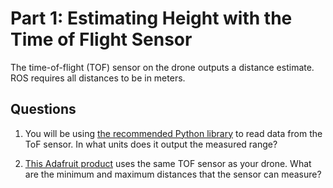 # Part 1: Estimating Height with the Time of Flight Sensor

The time-of-flight (TOF) sensor on the drone outputs a distance
estimate.  ROS requires all distances to be in meters.  

## Questions
1. You will be using [the recommended Python library](https://docs.circuitpython.org/projects/vl53l0x/en/latest/) to read data from the ToF sensor. In what units does it output the measured range?

2. [This Adafruit product](https://learn.adafruit.com/adafruit-vl53l0x-micro-lidar-distance-sensor-breakout/overview) uses the same TOF sensor as your drone. What are the minimum and maximum distances that the sensor can measure?
